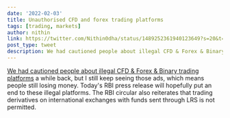 ```yaml
---
date: '2022-02-03'
title: Unauthorised CFD and forex trading platforms  
tags: [trading, markets]
author: nithin
link: https://twitter.com/Nithin0dha/status/1489252361940123649?s=20&t=Jp8VYTU78al6ZYPbPPvvMA
post_type: tweet
description: We had cautioned people about illegal CFD & Forex & Binary trading platforms a while back...
---
```


[We had cautioned people about illegal CFD & Forex & Binary trading platforms](https://zerodha.com/z-connect/sticky/the-twisted-world-of-illegal-cfds-binary-options) a while back, but I still keep seeing those ads, which means people still losing money. Today's RBI press release will hopefully put an end to these illegal platforms.  The RBI circular also reiterates that trading derivatives on international exchanges with funds sent through LRS is not permitted.
